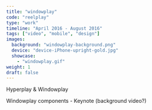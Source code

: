 ```yaml
---
title: "windowplay"
code: "reelplay"
type: "work"
timeline: "April 2016 - August 2016"
tags: ["video", "mobile", "design"]
images:
  background: "windowplay-background.png"
  device: "device-iPhone-upright-gold.jpg"
  showcase: 
    - "windowplay.gif"
weight: 1
draft: false
---
```


Hyperplay & Windowplay

<!--more-->
Windowplay components - Keynote (background video?)